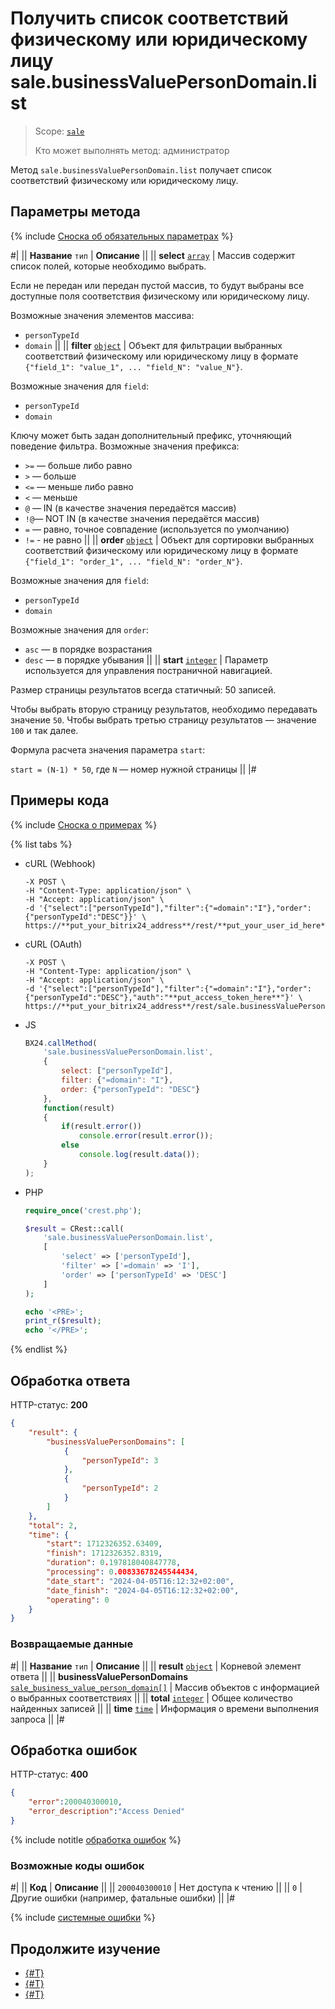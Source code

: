 # Получить список соответствий физическому или юридическому лицу sale.businessValuePersonDomain.list

> Scope: [`sale`](../../scopes/permissions.md)
>
> Кто может выполнять метод: администратор

Метод `sale.businessValuePersonDomain.list` получает список соответствий физическому или юридическому лицу. 

## Параметры метода

{% include [Сноска об обязательных параметрах](../../../_includes/required.md) %}

#|
|| **Название**
`тип` | **Описание** ||
|| **select**
[`array`](../../data-types.md) | Массив содержит список полей, которые необходимо выбрать.

Если не передан или передан пустой массив, то будут выбраны все доступные поля соответствия физическому или юридическому лицу.

Возможные значения элементов массива:
- `personTypeId`
- `domain` ||
|| **filter**
[`object`](../../data-types.md) | Объект для фильтрации выбранных соответствий физическому или юридическому лицу в формате `{"field_1": "value_1", ... "field_N": "value_N"}`.

Возможные значения для `field`:
- `personTypeId`
- `domain` 

Ключу может быть задан дополнительный префикс, уточняющий поведение фильтра. Возможные значения префикса:
- `>=` — больше либо равно
- `>` — больше
- `<=` — меньше либо равно
- `<` — меньше
- `@` — IN (в качестве значения передаётся массив)
- `!@`— NOT IN (в качестве значения передаётся массив)
- `=` — равно, точное совпадение (используется по умолчанию)
- `!=` - не равно ||
|| **order**
[`object`](../../data-types.md) | Объект для сортировки выбранных соответствий физическому или юридическому лицу в формате `{"field_1": "order_1", ... "field_N": "order_N"}`.

Возможные значения для `field`:
- `personTypeId`
- `domain` 

Возможные значения для `order`:
- `asc` — в порядке возрастания
- `desc` — в порядке убывания ||
|| **start**
[`integer`](../../data-types.md) | Параметр используется для управления постраничной навигацией.

Размер страницы результатов всегда статичный: 50 записей.

Чтобы выбрать вторую страницу результатов, необходимо передавать значение `50`. Чтобы выбрать третью страницу результатов — значение `100` и так далее.

Формула расчета значения параметра `start`:

`start = (N-1) * 50`, где `N` — номер нужной страницы ||
|#

## Примеры кода

{% include [Сноска о примерах](../../../_includes/examples.md) %}

{% list tabs %}

- cURL (Webhook)

    ```curl
    -X POST \
    -H "Content-Type: application/json" \
    -H "Accept: application/json" \
    -d '{"select":["personTypeId"],"filter":{"=domain":"I"},"order":{"personTypeId":"DESC"}}' \
    https://**put_your_bitrix24_address**/rest/**put_your_user_id_here**/**put_your_webhook_here**/sale.businessValuePersonDomain.list
    ```

- cURL (OAuth)

    ```curl
    -X POST \
    -H "Content-Type: application/json" \
    -H "Accept: application/json" \
    -d '{"select":["personTypeId"],"filter":{"=domain":"I"},"order":{"personTypeId":"DESC"},"auth":"**put_access_token_here**"}' \
    https://**put_your_bitrix24_address**/rest/sale.businessValuePersonDomain.list
    ```

- JS

    ```js
    BX24.callMethod(
        'sale.businessValuePersonDomain.list',
        {
            select: ["personTypeId"],
            filter: {"=domain": "I"},
            order: {"personTypeId": "DESC"}
        }, 
        function(result)
        {
            if(result.error())
                console.error(result.error());
            else
                console.log(result.data());
        }
    );
    ```

- PHP

    ```php
    require_once('crest.php');

    $result = CRest::call(
        'sale.businessValuePersonDomain.list',
        [
            'select' => ['personTypeId'],
            'filter' => ['=domain' => 'I'],
            'order' => ['personTypeId' => 'DESC']
        ]
    );

    echo '<PRE>';
    print_r($result);
    echo '</PRE>';
    ```

{% endlist %}

## Обработка ответа

HTTP-статус: **200**

```json
{
    "result": {
        "businessValuePersonDomains": [
            {
                "personTypeId": 3
            },
            {
                "personTypeId": 2
            }
        ]
    },
    "total": 2,
    "time": {
        "start": 1712326352.63409,
        "finish": 1712326352.8319,
        "duration": 0.197818040847778,
        "processing": 0.00833678245544434,
        "date_start": "2024-04-05T16:12:32+02:00",
        "date_finish": "2024-04-05T16:12:32+02:00",
        "operating": 0
    }
}
```

### Возвращаемые данные

#|
|| **Название**
`тип` | **Описание** ||
|| **result**
[`object`](../../data-types.md) | Корневой элемент ответа ||
|| **businessValuePersonDomains**
[`sale_business_value_person_domain[]`](../data-types.md) | Массив объектов с информацией о выбранных соответствиях ||
|| **total**
[`integer`](../../data-types.md) | Общее количество найденных записей ||
|| **time**
[`time`](../../data-types.md) | Информация о времени выполнения запроса ||
|#

## Обработка ошибок

HTTP-статус: **400**

```json
{
    "error":200040300010,
    "error_description":"Access Denied"
}
```

{% include notitle [обработка ошибок](../../../_includes/error-info.md) %}

### Возможные коды ошибок

#|
|| **Код** | **Описание** ||
|| `200040300010` | Нет доступа к чтению ||
|| `0` | Другие ошибки (например, фатальные ошибки) ||
|#

{% include [системные ошибки](../../../_includes/system-errors.md) %}

## Продолжите изучение 

- [{#T}](./sale-business-value-person-domain-add.md)
- [{#T}](./sale-business-value-person-domain-delete-by-filter.md)
- [{#T}](./sale-business-value-person-domain-get-fields.md)